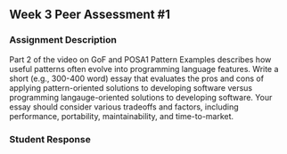 ## Week 3 Peer Assessment #1

### Assignment Description

Part 2 of the video on GoF and POSA1 Pattern Examples describes how useful patterns often evolve into programming language features. Write a short (e.g., 300-400 word) essay that evaluates the pros and cons of applying pattern-oriented solutions to developing software versus programming langauge-oriented solutions to developing software.  Your essay should consider various tradeoffs and factors, including performance, portability, maintainability, and time-to-market.

### Student Response
